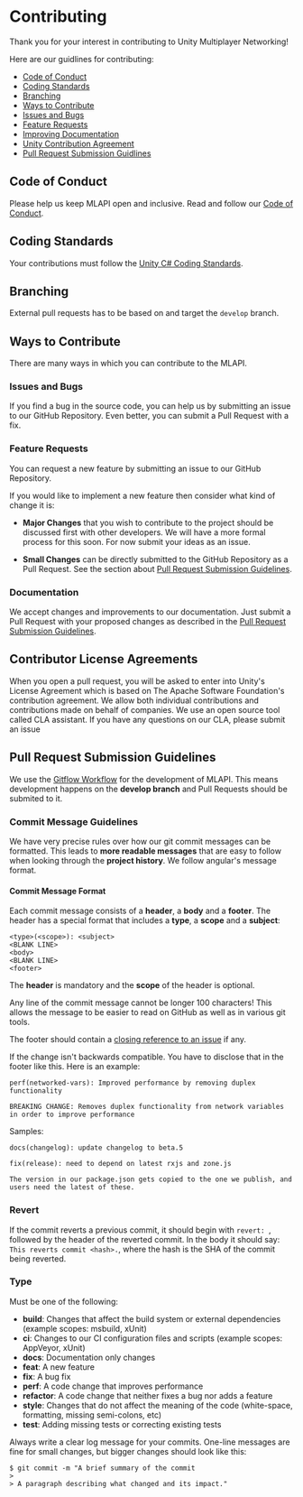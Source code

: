 # Contributing

Thank you for your interest in contributing to Unity Multiplayer Networking!

Here are our guidlines for contributing:

* [Code of Conduct](#coc)
* [Coding Standards](#standards)
* [Branching](#branch)
* [Ways to Contribute](#ways)
* [Issues and Bugs](#issue)
* [Feature Requests](#feature)
* [Improving Documentation](#docs)
* [Unity Contribution Agreement](#cla)
* [Pull Request Submission Guidlines](#submit-pr)

## <a name="coc"></a> Code of Conduct

Please help us keep MLAPI open and inclusive. Read and follow our [Code of Conduct](CODE_OF_CONDUCT.md).

## <a name="standards"></a> Coding Standards

Your contributions must follow the [Unity C# Coding Standards](https://github.com/Unity-Technologies/com.unity.multiplayer.mlapi/blob/master/CODING_STANDARDS.cs).

## <a name="branch"></a> Branching

External pull requests has to be based on and target the ``develop`` branch.

## <a name="ways"></a> Ways to Contribute

There are many ways in which you can contribute to the MLAPI.

### <a name="issue"></a> Issues and Bugs

If you find a bug in the source code, you can help us by submitting an issue to our
GitHub Repository. Even better, you can submit a Pull Request with a fix.

### <a name="feature"></a> Feature Requests

You can request a new feature by submitting an issue to our GitHub Repository.

If you would like to implement a new feature then consider what kind of change it is:

* **Major Changes** that you wish to contribute to the project should be discussed first with other developers. We will have a more formal process for this soon. For now submit your ideas as an issue.

* **Small Changes** can be directly submitted to the GitHub Repository
  as a Pull Request. See the section about [Pull Request Submission Guidelines](#submit-pr).

### <a name="docs"></a> Documentation

We accept changes and improvements to our documentation. Just submit a Pull Request with your proposed changes as described in the [Pull Request Submission Guidelines](#submit-pr).

## <a name="cla"></a> Contributor License Agreements

When you open a pull request, you will be asked to enter into Unity's License Agreement which is based on The Apache Software Foundation's contribution agreement. We allow both individual contributions and contributions made on behalf of companies. We use an open source tool called CLA assistant. If you have any questions on our CLA, please submit an issue

## <a name="submit-pr"></a> Pull Request Submission Guidelines

We use the [Gitflow Workflow](https://www.atlassian.com/git/tutorials/comparing-workflows/gitflow-workflow) for the development of MLAPI. This means development happens on the **develop branch** and Pull Requests should be submited to it.

### Commit Message Guidelines
We have very precise rules over how our git commit messages can be formatted.  This leads to **more
readable messages** that are easy to follow when looking through the **project history**. We follow angular's message format.

#### **Commit Message Format**
Each commit message consists of a **header**, a **body** and a **footer**.  The header has a special
format that includes a **type**, a **scope** and a **subject**:

```
<type>(<scope>): <subject>
<BLANK LINE>
<body>
<BLANK LINE>
<footer>
```

The **header** is mandatory and the **scope** of the header is optional.

Any line of the commit message cannot be longer 100 characters! This allows the message to be easier
to read on GitHub as well as in various git tools.

The footer should contain a [closing reference to an issue](https://help.github.com/articles/closing-issues-via-commit-messages/) if any.

If the change isn't backwards compatible. You have to disclose that in the footer like this. Here is an example:
```
perf(networked-vars): Improved performance by removing duplex functionality

BREAKING CHANGE: Removes duplex functionality from network variables in order to improve performance
```
Samples:

```
docs(changelog): update changelog to beta.5
```
```
fix(release): need to depend on latest rxjs and zone.js

The version in our package.json gets copied to the one we publish, and users need the latest of these.
```

### Revert
If the commit reverts a previous commit, it should begin with `revert: `, followed by the header of the reverted commit. In the body it should say: `This reverts commit <hash>.`, where the hash is the SHA of the commit being reverted.

### Type
Must be one of the following:

* **build**: Changes that affect the build system or external dependencies (example scopes: msbuild, xUnit)
* **ci**: Changes to our CI configuration files and scripts (example scopes: AppVeyor, xUnit)
* **docs**: Documentation only changes
* **feat**: A new feature
* **fix**: A bug fix
* **perf**: A code change that improves performance
* **refactor**: A code change that neither fixes a bug nor adds a feature
* **style**: Changes that do not affect the meaning of the code (white-space, formatting, missing semi-colons, etc)
* **test**: Adding missing tests or correcting existing tests

Always write a clear log message for your commits. One-line messages are fine for small changes, but bigger changes should look like this:

    $ git commit -m "A brief summary of the commit
    > 
    > A paragraph describing what changed and its impact."
